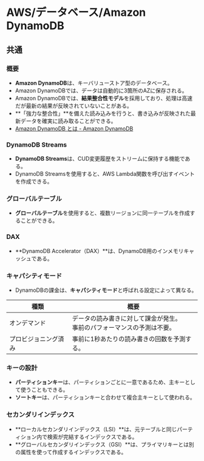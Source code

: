 # AWS/データベース/Amazon DynamoDB

## 共通

### 概要

- **Amazon DynamoDB**は、キーバリューストア型のデータベース。
- Amazon DynamoDBでは、データは自動的に3箇所のAZに保存される。
- Amazon DynamoDBでは、**結果整合性モデル**を採用しており、処理は高速だが最新の結果が反映されていないことがある。
- **「強力な整合性」**を備えた読み込みを行うと、書き込みが反映された最新データを確実に読み取ることができる。
- [Amazon DynamoDB とは - Amazon DynamoDB](https://docs.aws.amazon.com/ja_jp/amazondynamodb/latest/developerguide/Introduction.html)

### DynamoDB Streams

- **DynamoDB Streams**は、CUD変更履歴をストリームに保持する機能である。
- DynamoDB Streamsを使用すると、AWS Lambda関数を呼び出すイベントを作成できる。

### グローバルテーブル

- **グローバルテーブル**を使用すると、複数リージョンに同一テーブルを作成することができる。

### DAX

- **DynamoDB Accelerator（DAX）**は、DynamoDB用のインメモリキャッシュである。

### キャパシティモード

- DynamoDBの課金は、**キャパシティモード**と呼ばれる設定によって異なる。

| 種類                 | 概要                                                         |
| -------------------- | ------------------------------------------------------------ |
| オンデマンド         | データの読み書きに対して課金が発生。<br />事前のパフォーマンスの予測は不要。 |
| プロビジョニング済み | 事前に1秒あたりの読み書きの回数を予測する。                  |

### キーの設計

- **パーティションキー**は、パーティションごとに一意であるため、主キーとして使うこともできる。
- **ソートキー**は、パーティションキーと合わせて複合主キーとして使われる。

### セカンダリインデックス

- **ローカルセカンダリインデックス（LSI）**は、元テーブルと同じパーティション内で検索が完結するインデックスである。
- **グローバルセカンダリインデックス（GSI）**は、プライマリキーとは別の属性を使って作成するインデックスである。
